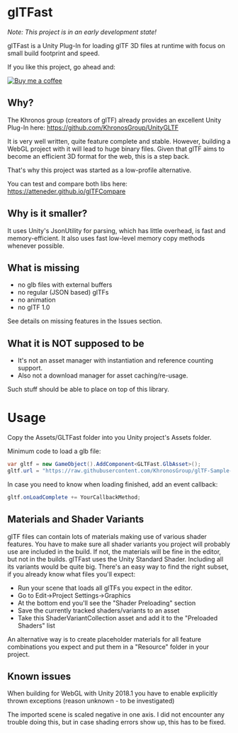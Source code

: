 # glTFast

*Note: This project is in an early development state!*

glTFast is a Unity Plug-In for loading glTF 3D files at runtime with focus on small build footprint and speed.

If you like this project, go ahead and:

[![Buy me a coffee](https://az743702.vo.msecnd.net/cdn/kofi1.png?v=0)](https://ko-fi.com/C0C3BW7G)

## Why?
The Khronos group (creators of glTF) already provides an excellent Unity Plug-In here:
https://github.com/KhronosGroup/UnityGLTF

It is very well written, quite feature complete and stable. However, building a WebGL project with it will lead to huge binary files. Given that glTF aims to become an efficient 3D format for the web, this is a step back.

That's why this project was started as a low-profile alternative.

You can test and compare both libs here:
https://atteneder.github.io/glTFCompare

## Why is it smaller?
It uses Unity's JsonUtility for parsing, which has little overhead, is fast and memory-efficient. It also uses fast low-level memory copy methods whenever possible.

## What is missing

* no glb files with external buffers
* no regular (JSON based) glTFs
* no animation
* no glTF 1.0

See details on missing features in the Issues section.

## What it is NOT supposed to be
* It's not an asset manager with instantiation and reference counting support. 
* Also not a download manager for asset caching/re-usage.

Such stuff should be able to place on top of this library.

# Usage
Copy the Assets/GLTFast folder into you Unity project's Assets folder.

Minimum code to load a glb file:

```C#
var gltf = new GameObject().AddComponent<GLTFast.GlbAsset>();
gltf.url = "https://raw.githubusercontent.com/KhronosGroup/glTF-Sample-Models/master/2.0/Duck/glTF-Binary/Duck.glb";
```

In case you need to know when loading finished, add an event callback:

```C#
gltf.onLoadComplete += YourCallbackMethod;
```

## Materials and Shader Variants
glTF files can contain lots of materials making use of various shader features. You have to make sure all shader variants you project will probably use are included in the build. If not, the materials will be fine in the editor, but not in the builds.
glTFast uses the Unity Standard Shader. Including all its variants would be quite big. There's an easy way to find the right subset, if you already know what files you'll expect:
* Run your scene that loads all glTFs you expect in the editor.
* Go to Edit->Project Settings->Graphics
* At the bottom end you'll see the "Shader Preloading" section
* Save the currently tracked shaders/variants to an asset
* Take this ShaderVariantCollection asset and add it to the "Preloaded Shaders" list

An alternative way is to create placeholder materials for all feature combinations you expect and put them in a "Resource" folder in your project.

## Known issues
When building for WebGL with Unity 2018.1 you have to enable explicitly thrown exceptions (reason unknown - to be investigated)

The imported scene is scaled negative in one axis. I did not encounter any trouble doing this, but in case shading errors show up, this has to be fixed.
